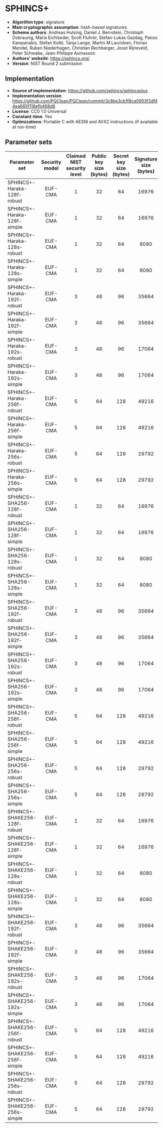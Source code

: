 SPHINCS+
========

- **Algorithm type**: signature
- **Main cryptographic assumption**: hash-based signatures
- **Scheme authors**: Andreas Hulsing, Daniel J. Bernstein, Christoph Dobraunig, Maria Eichlseder, Scott Fluhrer, Stefan-Lukas Gazdag, Panos Kampanakis, Stefan Kolbl, Tanja Lange, Martin M Lauridsen, Florian Mendel, Ruben Niederhagen, Christian Rechberger, Joost Rijneveld, Peter Schwabe, Jean-Philippe Aumasson
- **Authors' website**: https://sphincs.org/
- **Version**: NIST Round 2 submission

Implementation
--------------

- **Source of implementation**: https://github.com/sphincs/sphincsplus
- **Implementation version**: https://github.com/PQClean/PQClean/commit/3c8be3cb1f8ca0953f2df44ea665f118efb468d6
- **License**: CC0 1.0 Universal
- **Constant-time**: Yes
- **Optimizations**: Portable C with AESNI and AVX2 instructions (if available at run-time)

Parameter sets
--------------

| Parameter set                 | Security model | Claimed NIST security level | Public key size (bytes) | Secret key size (bytes) | Signature size (bytes) |
|-------------------------------|:--------------:|:---------------------------:|:-----------------------:|:-----------------------:|:----------------------:|
| SPHINCS+-Haraka-128f-robust   |     EUF-CMA    |              1              |            32           |            64           |          16976         |
| SPHINCS+-Haraka-128f-simple   |     EUF-CMA    |              1              |            32           |            64           |          16976         |
| SPHINCS+-Haraka-128s-robust   |     EUF-CMA    |              1              |            32           |            64           |          8080          |
| SPHINCS+-Haraka-128s-simple   |     EUF-CMA    |              1              |            32           |            64           |          8080          |
| SPHINCS+-Haraka-192f-robust   |     EUF-CMA    |              3              |            48           |            96           |          35664         |
| SPHINCS+-Haraka-192f-simple   |     EUF-CMA    |              3              |            48           |            96           |          35664         |
| SPHINCS+-Haraka-192s-robust   |     EUF-CMA    |              3              |            48           |            96           |          17064         |
| SPHINCS+-Haraka-192s-simple   |     EUF-CMA    |              3              |            48           |            96           |          17064         |
| SPHINCS+-Haraka-256f-robust   |     EUF-CMA    |              5              |            64           |            128          |          49216         |
| SPHINCS+-Haraka-256f-simple   |     EUF-CMA    |              5              |            64           |            128          |          49216         |
| SPHINCS+-Haraka-256s-robust   |     EUF-CMA    |              5              |            64           |            128          |          29792         |
| SPHINCS+-Haraka-256s-simple   |     EUF-CMA    |              5              |            64           |            128          |          29792         |
| SPHINCS+-SHA256-128f-robust   |     EUF-CMA    |              1              |            32           |            64           |          16976         |
| SPHINCS+-SHA256-128f-simple   |     EUF-CMA    |              1              |            32           |            64           |          16976         |
| SPHINCS+-SHA256-128s-robust   |     EUF-CMA    |              1              |            32           |            64           |          8080          |
| SPHINCS+-SHA256-128s-simple   |     EUF-CMA    |              1              |            32           |            64           |          8080          |
| SPHINCS+-SHA256-192f-robust   |     EUF-CMA    |              3              |            48           |            96           |          35664         |
| SPHINCS+-SHA256-192f-simple   |     EUF-CMA    |              3              |            48           |            96           |          35664         |
| SPHINCS+-SHA256-192s-robust   |     EUF-CMA    |              3              |            48           |            96           |          17064         |
| SPHINCS+-SHA256-192s-simple   |     EUF-CMA    |              3              |            48           |            96           |          17064         |
| SPHINCS+-SHA256-256f-robust   |     EUF-CMA    |              5              |            64           |            128          |          49216         |
| SPHINCS+-SHA256-256f-simple   |     EUF-CMA    |              5              |            64           |            128          |          49216         |
| SPHINCS+-SHA256-256s-robust   |     EUF-CMA    |              5              |            64           |            128          |          29792         |
| SPHINCS+-SHA256-256s-simple   |     EUF-CMA    |              5              |            64           |            128          |          29792         |
| SPHINCS+-SHAKE256-128f-robust |     EUF-CMA    |              1              |            32           |            64           |          16976         |
| SPHINCS+-SHAKE256-128f-simple |     EUF-CMA    |              1              |            32           |            64           |          16976         |
| SPHINCS+-SHAKE256-128s-robust |     EUF-CMA    |              1              |            32           |            64           |          8080          |
| SPHINCS+-SHAKE256-128s-simple |     EUF-CMA    |              1              |            32           |            64           |          8080          |
| SPHINCS+-SHAKE256-192f-robust |     EUF-CMA    |              3              |            48           |            96           |          35664         |
| SPHINCS+-SHAKE256-192f-simple |     EUF-CMA    |              3              |            48           |            96           |          35664         |
| SPHINCS+-SHAKE256-192s-robust |     EUF-CMA    |              3              |            48           |            96           |          17064         |
| SPHINCS+-SHAKE256-192s-simple |     EUF-CMA    |              3              |            48           |            96           |          17064         |
| SPHINCS+-SHAKE256-256f-robust |     EUF-CMA    |              5              |            64           |            128          |          49216         |
| SPHINCS+-SHAKE256-256f-simple |     EUF-CMA    |              5              |            64           |            128          |          49216         |
| SPHINCS+-SHAKE256-256s-robust |     EUF-CMA    |              5              |            64           |            128          |          29792         |
| SPHINCS+-SHAKE256-256s-simple |     EUF-CMA    |              5              |            64           |            128          |          29792         |
